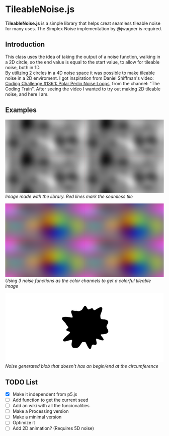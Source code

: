 # TileableNoise.js

**TileableNoise.js** is a simple library that helps creat seamless tileable noise for many uses.
The Simplex Noise implementation by @jwagner is required.

## Introduction

This class uses the idea of taking the output of a noise function, walking in a 2D circle, so the end value is equal to the start value, to allow for tileable noise, both in 1D.\
By utilizing 2 circles in a 4D noise space it was possible to make tileable noise in a 2D enviroment.
I got inspiration from Daniel Shiffman's video: [Coding Challenge #136.1: Polar Perlin Noise Loops](https://www.youtube.com/watch?v=ZI1dmHv3MeM), from the channel: "The Coding Train". After seeing the video I wanted to try out making 2D tileable noise, and here I am.

## Examples

![Tileable noise example with red lines marking the seamless tile](images/example_simple.png)
*Image made with the library. Red lines mark the seamless tile*

![Colorful image generated with 3 noise functions](images/example_rgb.png)
*Using 3 noise functions as the color channels to get a colorful tileable image*

![Seamless noise generated black blob](images/example_blob.png)
*Noise generated blob that doesn't has an begin/end at the circumference*

## TODO List

- [x] Make it independent from p5.js
- [ ] Add function to get the current seed
- [ ] Add an wiki with all the funcionalities
- [ ] Make a Processing version
- [ ] Make a minimal version
- [ ] Optimize it
- [ ] Add 2D animation? (Requires 5D noise)

<!-- ## Class Syntax
```
new TileableNoise(r, fromX, toX, [fromY], [toY])
Output: [0, 1]
```
- **r**: The radius of the circle from where the noise is taken. It represents the noise scale.
- **fromX**, **toX**: Represent, respectevely, the start and the end of loop that creates the noise, basically when the input value is either "fromX" or "toX", the output value will be the same (loops over). They're represent the only axis when using .eval1D, and the X axis when using .eval2D.
- **[fromY]**, **[toY]**: If not passed in, will be set equal to fromX and toX respectvely. They're only used for .eval2D as the Y axis.

## Class Methods

- **.eval1D(x, [t])**: Evaluates the noise at values (x, t). The input t can be used to make animations. If undefined, t is set to 0.
- **.eval2D(x, y, [t])**: Evaluates the noise at values (x, y) according to the value t. The input t can be used to make animations, although not optimal (see description at the function location). If undefined, t is set to 0.
- **.seed([value])**: Sets the seed of the internal simplex noise function as value. If value in not passed in, a random seed is selected -->
